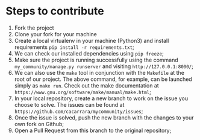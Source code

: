 # Steps to contribute

1. Fork the project
2. Clone your fork for your machine
3. Create a local virtualenv in your machine (Python3) and install requirements `pip install -r requirements.txt`;
4. We can check our installed dependencies using `pip freeze`;
5. Make sure the project is running successfully using the command `my_community/manage.py runserver` and visiting `http://127.0.0.1:8000/`;
6. We can also use the `make` tool in conjunction with the `Makefile` at the root of our project. The above command, for example, can be launched simply as `make run`. Check out the make documentation at `https://www.gnu.org/software/make/manual/make.html`;
7. In your local repository, create a new branch to work on the issue you choose to solve. The issues can be found at `https://github.com/cacarrara/mycommunity/issues`;
8. Once the issue is solved, push the new branch with the changes to your own fork on Github;
9. Open a Pull Request from this branch to the original repository;
